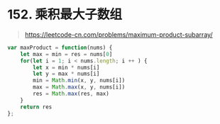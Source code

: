 # 152. 乘积最大子数组

> https://leetcode-cn.com/problems/maximum-product-subarray/

```js
var maxProduct = function(nums) {
    let max = min = res = nums[0]
    for(let i = 1; i < nums.length; i ++ ) {
        let x = min * nums[i]
        let y = max * nums[i]
        min = Math.min(x, y, nums[i])
        max = Math.max(x, y, nums[i])
        res = Math.max(res, max)
    }
    return res
};
```